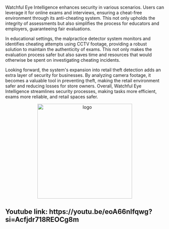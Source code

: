 Watchful Eye Intelligence enhances security in various scenarios. Users can leverage it for online exams and interviews, ensuring a cheat-free environment through its anti-cheating system. This not only upholds the integrity of assessments but also simplifies the process for educators and employers, guaranteeing fair evaluations.

In educational settings, the malpractice detector system monitors and identifies cheating attempts using CCTV footage, providing a robust solution to maintain the authenticity of exams. This not only makes the evaluation process safer but also saves time and resources that would otherwise be spent on investigating cheating incidents.

Looking forward, the system's expansion into retail theft detection adds an extra layer of security for businesses. By analyzing camera footage, it becomes a valuable tool in preventing theft, making the retail environment safer and reducing losses for store owners. Overall, Watchful Eye Intelligence streamlines security processes, making tasks more efficient, exams more reliable, and retail spaces safer.

<p align="center">
  <img src="https://github.com/AnirudhPradhan/HACKNITR-5.0/assets/124904678/d62c50e4-581e-45af-974d-e51e4a6e7f9b" alt="logo" width="300" height="300">
</p>
<h2>Youtube link: https://youtu.be/eoA66nIfqwg?si=Acfjdr718REOCg8m</h2>


